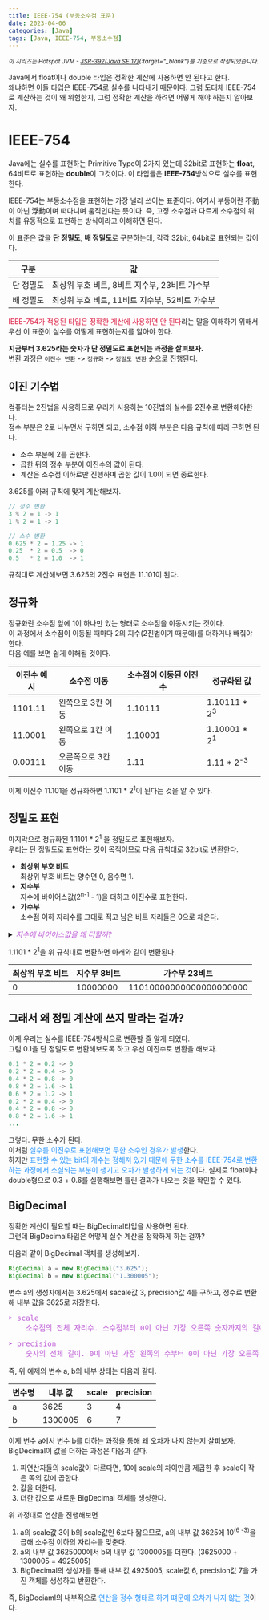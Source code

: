 ```yaml
---
title: IEEE-754 (부동소수점 표준)
date: 2023-04-06
categories: [Java]
tags: [Java, IEEE-754, 부동소수점]
---
```

*<sup>이 시리즈는 Hotspot JVM - [JSR-392(Java SE 17)](https://docs.oracle.com/javase/specs/jvms/se17/html/index.html){:target="_blank"}를 기준으로 작성되었습니다.</sup>*

Java에서 float이나 double 타입은 정확한 계산에 사용하면 안 된다고 한다.  
왜냐하면 이들 타입은 IEEE-754로 실수를 나타내기 때문이다. 그럼 도대체 IEEE-754로 계산하는 것이 왜 위험한지, 그럼 정확한 계산을 하려면 어떻게 해야 하는지 알아보자.

# IEEE-754
Java에는 실수를 표현하는 Primitive Type이 2가지 있는데 32bit로 표현하는 **float**, 64비트로 표현하는 **double**이 그것이다. 이 타입들은 **IEEE-754**방식으로 실수를 표현한다.

IEEE-754는 부동소수점을 표현하는 가장 널리 쓰이는 표준이다. 여기서 부동이란 不動이 아닌 浮動이며 떠다니며 움직인다는 뜻이다. 
즉, 고정 소수점과 다르게 소수점의 위치를 유동적으로 표현하는 방식이라고 이해하면 된다.  

이 표준은 값을 **단 정밀도**, **배 정밀도**로 구분하는데, 각각 32bit, 64bit로 표현되는 값이다.  

|구분| 값|
|---|---|
|단 정밀도|최상위 부호 비트, 8비트 지수부, 23비트 가수부|
|배 정밀도|최상위 부호 비트, 11비트 지수부, 52비트 가수부|  

<span style="color:crimson;">IEEE-754가 적용된 타입은 정확한 계산에 사용하면 안 된다</span>라는 말을 이해하기 위해서 우선 이 표준이 실수를 어떻게 표현하는지를 알아야 한다.    

**지금부터 3.625라는 숫자가 단 정밀도로 표현되는 과정을 살펴보자.**  
변환 과정은 `이진수 변환` -> `정규화` -> `정밀도 변환` 순으로 진행된다.

## **이진 기수법**
컴퓨터는 2진법을 사용하므로 우리가 사용하는 10진법의 실수를 2진수로 변환해야한다.  
정수 부분은 2로 나누면서 구하면 되고, 소수점 이하 부분은 다음 규칙에 따라 구하면 된다.

- 소수 부분에 2를 곱한다.
- 곱한 뒤의 정수 부분이 이진수의 값이 된다.
- 계산은 소수점 이하로만 진행하며 곱한 값이 1.0이 되면 종료한다.  

3.625를 아래 규칙에 맞게 계산해보자.  
```java
// 정수 변환
3 % 2 = 1 -> 1
1 % 2 = 1 -> 1

// 소수 변환
0.625 * 2 = 1.25 -> 1
0.25  * 2 = 0.5  -> 0
0.5   * 2 = 1.0  -> 1
```
규칙대로 계산해보면 3.625의 2진수 표현은 11.101이 된다.


## **정규화**
정규화란 소수점 앞에 1이 하나만 있는 형태로 소수점을 이동시키는 것이다.  
이 과정에서 소수점이 이동될 때마다 2의 지수(2진법이기 때문에)를 더하거나 빼줘야 한다.  
다음 예를 보면 쉽게 이해될 것이다.  

|이진수 예시|소수점 이동| 소수점이 이동된 이진수|정규화된 값|
|---|---|---|---|
|1101.11|왼쪽으로 3칸 이동  |1.10111  |1.10111 * 2<sup>3</sup>|
|11.0001|왼쪽으로 1칸 이동  |1.10001  |1.10001 * 2<sup>1</sup>|
|0.00111|오른쪽으로 3칸 이동|1.11     |   1.11 * 2<sup>-3</sup>|  

이제 이진수 11.101을 정규화하면 1.1101 * 2<sup>1</sup>이 된다는 것을 알 수 있다.  


## **정밀도 표현**
마지막으로 정규화된 1.1101 * 2<sup>1</sup> 을 정밀도로 표현해보자.  
우리는 단 정밀도로 표현하는 것이 목적이므로 다음 규칙대로 32bit로 변환한다.  
- **최상위 부호 비트**  
최상위 부호 비트는 양수면 0, 음수면 1.
- **지수부**  
지수에 바이어스값(2<sup>n-1</sup> - 1)을 더하고 이진수로 표현한다.
- **가수부**  
소수점 이하 자리수를 그대로 적고 남은 비트 자리들은 0으로 채운다.

<details>
<summary>
  <i style="font-size: 0.9rem; color: MediumOrchid;">지수에 바이어스값을 왜 더할까?</i>
</summary><hr>
<pre style="font-size: 0.9rem; color: MediumOrchid;">
  위 예시 테이블의 0.00111값을 보자. 2<sup>-3</sup>을 식으로 표현하면 1/2<sup>3</sup>이다. 
  즉, bit로 다시 소수를 표현해야 하는 상황이 발생하는 것이다. 
  따라서 음의 지수가 나오더라도 정수처럼 계산할 수 있도록 바이어스 값을
  더해 0을 음수의 최소값으로 사용하도록 하는 것이다.  

  참고로 32bit의 바이어스 값은 2<sup>8-1</sup> - 1 = 127, 64bit의 값은 2<sup>11-1</sup> - 1 = 1023 이다.
</pre>
</details><div class="b-space"></div>

1.1101 * 2<sup>1</sup>을 위 규칙대로 변환하면 아래와 같이 변환된다.  

|최상위 부호 비트|지수부 8비트| 가수부 23비트|
|---|---|---|
|0|10000000|11010000000000000000000|

<div class="white-space--dot"></div>

## **그래서 왜 정밀 계산에 쓰지 말라는 걸까?**

이제 우리는 실수를 IEEE-754방식으로 변환할 줄 알게 되었다.  
그럼 0.1을 단 정밀도로 변환해보도록 하고 우선 이진수로 변환을 해보자.

```java
0.1 * 2 = 0.2 -> 0
0.2 * 2 = 0.4 -> 0
0.4 * 2 = 0.8 -> 0
0.8 * 2 = 1.6 -> 1
0.6 * 2 = 1.2 -> 1
0.2 * 2 = 0.4 -> 0
0.4 * 2 = 0.8 -> 0
0.8 * 2 = 1.6 -> 1
...
```
그렇다. 무한 소수가 된다.  
이처럼 <span style="color:DodgerBlue;">실수를 이진수로 표현해보면 무한 소수인 경우가 발생</span>한다.  
하지만 <span style="color:DodgerBlue;">표현할 수 있는 bit의 개수는 정해져 있기 때문에 무한 소수를 IEEE-754로 변환하는 과정에서 소실되는 부분이 생기고 오차가 발생하게 되는 것</span>이다. 실제로 float이나 double형으로 0.3 + 0.6를 실행해보면 틀린 결과가 나오는 것을 확인할 수 있다.

## **BigDecimal**
정확한 계산이 필요할 때는 BigDecimal타입을 사용하면 된다.  
그런데 BigDecimal타입은 어떻게 실수 계산을 정확하게 하는 걸까?  

다음과 같이 BigDecimal 객체를 생성해보자.
```java
BigDecimal a = new BigDecimal("3.625");
BigDecimal b = new BigDecimal("1.300005");
```
변수 a의 생성자에서는 3.625에서 sacale값 3, precision값 4를 구하고, 정수로 변환해 내부 값을 3625로 저장한다.


<pre style="font-size: 0.9rem; color: MediumOrchid;">
➤ scale
    소수점의 전체 자리수. 소수점부터 0이 아닌 가장 오른쪽 숫자까지의 길이.
</pre>

<pre style="font-size: 0.9rem; color: MediumOrchid;">
➤ precision
    숫자의 전체 길이. 0이 아닌 가장 왼쪽의 수부터 0이 아닌 가장 오른쪽 숫자까지의 길이.
</pre>

<div class="u-b-space"></div>

즉, 위 예제의 변수 a, b의 내부 상태는 다음과 같다.  

|변수명|내부 값|scale|precision|
|---|---|---|---|
|a|3625|3|4|
|b|1300005|6|7|

<div class="u-b-space"></div>

이제 변수 a에서 변수 b를 더하는 과정을 통해 왜 오차가 나지 않는지 살펴보자.  
BigDecimal이 값을 더하는 과정은 다음과 같다.
1. 피연산자들의 scale값이 다르다면, 10에 scale의 차이만큼 제곱한 후 scale이 작은 쪽의 값에 곱한다.
2. 값을 더한다.
3. 더한 값으로 새로운 BigDecimal 객체를 생성한다.

<div class="u-b-space"></div>

위 과정대로 연산을 진행해보면

1. a의 scale값 3이 b의 scale값인 6보다 짧으므로, a의 내부 값 3625에 10<sup>(6 -3)</sup>을 곱해 소수점 이하의 자리수를 맞춘다.
2. a의 내부 값 3625000에서 b의 내부 값 1300005를 더한다. (3625000 + 1300005 = 4925005)
3. BigDecimal의 생성자를 통해 내부 값 4925005, scale값 6, precision값 7을 가진 객체를 생성하고 반환한다.

즉, BigDeciaml의 내부적으로 <span style="color:DodgerBlue;">연산을 정수 형태로 하기 떄문에 오차가 나지 않는 것</span>이다.
